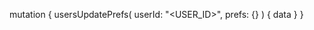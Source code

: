 mutation {
    usersUpdatePrefs(
        userId: "<USER_ID>",
        prefs: {}
    ) {
        data
    }
}
